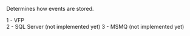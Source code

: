 ﻿Determines how events are stored.

1 - VFP  
2 - SQL Server (not implemented yet)
3 - MSMQ (not implemented yet)